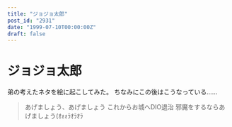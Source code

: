 ```yaml
---
title: "ジョジョ太郎"
post_id: "2931"
date: "1999-07-10T00:00:00Z"
draft: false
---
```


# ジョジョ太郎

弟の考えたネタを絵に起こしてみた。 ちなみにこの後はこうなっている…… 

> あげましょう、あげましょう これからお城へDIO退治 邪魔をするならあげましょう(ｵｫｫﾗｵﾗｵﾗ
